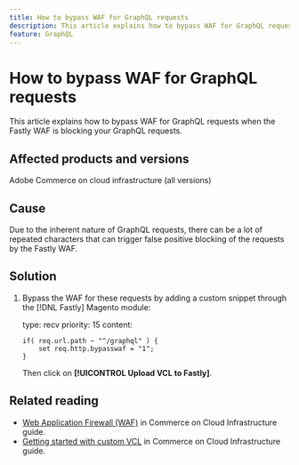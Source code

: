 ```yaml
---
title: How to bypass WAF for GraphQL requests
description: This article explains how to bypass WAF for GraphQL requests.
feature: GraphQL
---
```

# How to bypass WAF for GraphQL requests

This article explains how to bypass WAF for GraphQL requests when the Fastly WAF is blocking your GraphQL requests.

## Affected products and versions 

Adobe Commerce on cloud infrastructure (all versions)

## Cause

Due to the inherent nature of GraphQL requests, there can be a lot of repeated characters that can trigger false positive blocking of the requests by the Fastly WAF.

## Solution

1. Bypass the WAF for these requests by adding a custom snippet through the [!DNL Fastly] Magento module:

    type: recv
    priority: 15
    content:
    
    ```
    if( req.url.path ~ "^/graphql" ) {
        set req.http.bypasswaf = "1";
    }
    ```

    Then click on **[!UICONTROL Upload VCL to Fastly]**.

## Related reading

* [Web Application Firewall (WAF)](https://experienceleague.adobe.com/en/docs/commerce-cloud-service/user-guide/cdn/fastly-waf-service) in Commerce on Cloud Infrastructure guide.
* [Getting started with custom VCL](https://experienceleague.adobe.com/en/docs/commerce-cloud-service/user-guide/cdn/custom-vcl-snippets/fastly-vcl-custom-snippets) in Commerce on Cloud Infrastructure guide.

